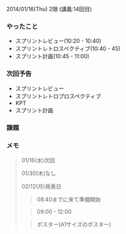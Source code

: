 2014/01/16(Thu) 2限 (講義:14回目)

### やったこと
 * スプリントレビュー(10:20 - 10:40)
 * スプリントレトロスペクティブ(10:40 - 45)
 * スプリント計画(10:45 - 11:00)

### 次回予告
 * スプリントレビュー
 * スプリントレトロプロスペクティブ
 * KPT
 * スプリント計画

### 課題

### メモ
> 01/16(水)次回
> 
> 01/30(木)なし
> 
> 02/12(月)発表日
> 
> > 08:40までに来て準備開始
> 
> > 09:00 - 12:00
> 
> > ポスター(A1サイズのポスター)